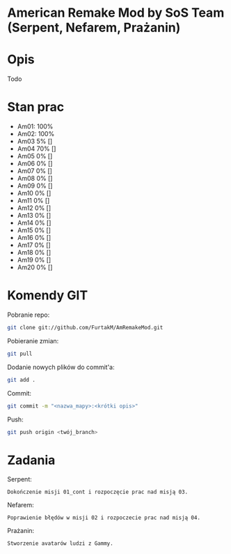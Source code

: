 # American Remake Mod by SoS Team (Serpent, Nefarem, Prażanin)

# Opis
Todo

# Stan prac
- Am01: 100% 
- Am02: 100% 
- Am03  5% []
- Am04  70% []
- Am05  0% []
- Am06  0% [] 
- Am07  0% []
- Am08  0% []
- Am09  0% []
- Am10  0% []
- Am11  0% []
- Am12  0% []
- Am13  0% []
- Am14  0% []
- Am15  0% []
- Am16  0% []
- Am17  0% []
- Am18  0% []
- Am19  0% []
- Am20  0% []

# Komendy GIT
Pobranie repo:
```sh
git clone git://github.com/FurtakM/AmRemakeMod.git
```

Pobieranie zmian:
```sh
git pull
```

Dodanie nowych plików do commit'a:
```sh
git add .
```

Commit:
```sh
git commit -m "<nazwa_mapy>:<krótki opis>"
```

Push:
```sh
git push origin <twój_branch>
```

# Zadania
Serpent: 
```
Dokończenie misji 01_cont i rozpoczęcie prac nad misją 03.
```

Nefarem: 
```
Poprawienie błędów w misji 02 i rozpoczecie prac nad misją 04.
```

Prażanin: 
```
Stworzenie avatarów ludzi z Gammy.
```

